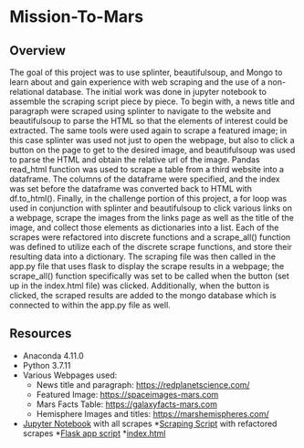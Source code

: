 # Mission-To-Mars
## Overview
The goal of this project was to use splinter, beautifulsoup, and Mongo to learn about and gain experience with web scraping and the use of a non-relational database.
The initial work was done in jupyter notebook to assemble the scraping script piece by piece. To begin with, a news title and paragraph were scraped using splinter to navigate
to the website and beautifulsoup to parse the HTML so that the elements of interest could be extracted. The same tools were used again to scrape a featured image; in this case
splinter was used not just to open the webpage, but also to click a button on the page to get to the desired image, and beautifulsoup was used to parse the HTML and obtain the 
relative url of the image. Pandas read_html function was used to scrape a table from a third website into a dataframe. The columns of the dataframe were specified, and the index 
was set before the dataframe was converted back to HTML with df.to_html(). Finally, in the challenge portion of this project, a for loop was used in conjunction with splinter
and beautifulsoup to click various links on a webpage, scrape the images from the links page as well as the title of the image, and collect those elements as dictionaries into a 
list. Each of the scrapes were refactored into discrete functions and a scrape_all() function was defined to utilize each of the discrete scrape functions, and store their resulting
data into a dictionary. The scraping file was then called in the app.py file that uses flask to display the scrape results in a webpage; the scrape_all() function specifically 
was set to be called when the button (set up in the index.html file) was clicked. Additionally, when the button is clicked, the scraped results are added to the mongo database
which is connected to within the app.py file as well. 
## Resources
* Anaconda 4.11.0
* Python 3.7.11
* Various Webpages used:
	* News title and paragraph: https://redplanetscience.com/   
	* Featured Image: https://spaceimages-mars.com
	* Mars Facts Table: https://galaxyfacts-mars.com
	* Hemisphere Images and titles: https://marshemispheres.com/
* [Jupyter Notebook]() with all scrapes
*[Scraping Script]() with refactored scrapes
*[Flask app script]()
*[index.html]()


    